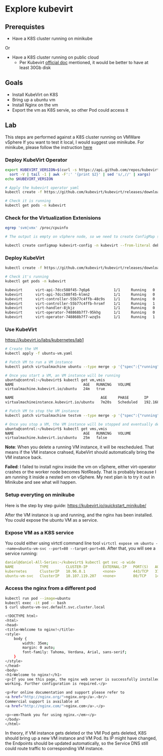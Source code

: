 # Explore kubevirt

## Prerequistes

- Have a K8S cluster running on minikube

Or

- Have a K8S cluster running on public cloud
  - Per Kubevirt [official doc](https://kubevirt.io/pages/cloud) mentioned, it would be better to have at least 30Gb disk

## Goals

- Install KubeVirt on K8S
- Bring up a ubuntu vm
- Install Nginx on the vm
- Export the vm as K8S servie, so other Pod could access it

## Lab

This steps are performed against a K8S cluster running on VMWare vSphere
If you want to test it local, I would suggest use minikube. For minikube, please follow the instruction [here](https://kubevirt.io/quickstart_minikube/)

### Deploy KubeVirt Operator

``` bash
export KUBEVIRT_VERSION=$(curl -s https://api.github.com/repos/kubevirt/kubevirt/releases | grep tag_name | grep -v -- - | \
  sort -V | tail -1 | awk -F':' '{print $2}' | sed 's/,//' | xargs)
echo $KUBEVIRT_VERSION

# Apply the kubevirt operator yaml
kubectl create -f https://github.com/kubevirt/kubevirt/releases/download/${KUBEVIRT_VERSION}/kubevirt-operator.yaml

# Check it is running
kubectl get pods -n kubevirt
```

### Check for the Virtualization Extenisions

``` bash
egrep 'svm|vmx' /proc/cpuinfo

# The output is empty on vSphere node, so we need to create ConfigMap so that KubeVirt uses emulation mode

kubectl create configmap kubevirt-config -n kubevirt --from-literal debug.useEmulation=true
```

### Deploy KubeVirt

``` bash
kubectl create -f https://github.com/kubevirt/kubevirt/releases/download/${KUBEVIRT_VERSION}/kubevirt-cr.yaml

# Check it's running
kubectl get pods -n kubevirt

kubevirt      virt-api-7dcc588f45-7q6p6           1/1     Running   0          4m33s
kubevirt      virt-api-7dcc588f45-klmn2           1/1     Running   0          4m33s
kubevirt      virt-controller-55b77c4ffb-48c9s    1/1     Running   0          4m7s
kubevirt      virt-controller-55b77c4ffb-hrsmf    1/1     Running   1          4m7s
kubevirt      virt-handler-8jkjz                  1/1     Running   0          4m7s
kubevirt      virt-operator-748868b7f7-95khg      1/1     Running   0          9m33s
kubevirt      virt-operator-748868b7f7-wzq5s      1/1     Running   1          9m33s
```

### Use KubeVirt

<https://kubevirt.io/labs/kubernetes/lab1>

``` bash
# Create the VM
kubectl apply -f ubuntu-vm.yaml

# Patch VM to run a VM instance
kubectl patch virtualmachine ubuntu --type merge -p '{"spec":{"running":true}}'

# Once you start a VM, an VM instance will be running
ubuntu@control:~/kubevirt$ kubectl get vm,vmis
NAME                                AGE   RUNNING   VOLUME
virtualmachine.kubevirt.io/ubuntu   24m   true

NAME                                        AGE     PHASE       IP             NODENAME
virtualmachineinstance.kubevirt.io/ubuntu   7m20s   Scheduled   192.168.1.12   worker-0

# Patch VM to stop the VM instance
kubectl patch virtualmachine testvm --type merge -p '{"spec":{"running":false}}'

# Once you stop a VM, the VM instance will be stopped and eventually deleted
ubuntu@control:~/kubevirt$ kubectl get vms,vmis
NAME                                AGE   RUNNING   VOLUME
virtualmachine.kubevirt.io/ubuntu   25m   false
```

**Note**: When you delete a running VM instance, it will be rescheduled. That means if the VM instance crahsed, KubeVirt
should automatically bring the VM instance back.

**Failed**: I failed to install nginx inside the vm on vSphere, either virt-operator crashes or the worker node becomes
NotReady. That is probably because I am running it inside a nested vm on vSphere. My next plan is to try it out in Minikube
and see what will happen.

### Setup everyting on minikube

Here is the step by step guide: <https://kubevirt.io/quickstart_minikube/>

After the VM instance is up and running, and the nginx has been installed. You could expose the ubuntu VM as a service.

### Expose VM as a K8S service

You could either using virtctl command line tool `virtctl expose vm ubuntu --name=ubuntu-vm-svc --port=80 --target-port=80`. After that, you will see a service running:

``` yaml
daniel@daniel-All-Series:~/kubevirt$ kubectl get svc -o wide
NAME            TYPE        CLUSTER-IP       EXTERNAL-IP   PORT(S)   AGE   SELECTOR
kubernetes      ClusterIP   10.96.0.1        <none>        443/TCP   37m   <none>
ubuntu-vm-svc   ClusterIP   10.107.119.207   <none>        80/TCP    14m   kubevirt.io/domain=ubuntu,kubevirt.io/size=small
```

### Access the nginx from a different pod

``` bash
kubectl run pod --image=ubuntu
kubectl exec -it pod -- bash
$ curl ubuntu-vm-svc.default.svc.cluster.local

<!DOCTYPE html>
<html>
<head>
<title>Welcome to nginx!</title>
<style>
    body {
        width: 35em;
        margin: 0 auto;
        font-family: Tahoma, Verdana, Arial, sans-serif;
    }
</style>
</head>
<body>
<h1>Welcome to nginx!</h1>
<p>If you see this page, the nginx web server is successfully installed and
working. Further configuration is required.</p>

<p>For online documentation and support please refer to
<a href="http://nginx.org/">nginx.org</a>.<br/>
Commercial support is available at
<a href="http://nginx.com/">nginx.com</a>.</p>

<p><em>Thank you for using nginx.</em></p>
</body>
</html>
```

In theory, if VM instance gets deleted or the VM Pod gets deleted, K8S should bring up a new VM instance and VM Pod.
Its IP might have changed, the Endpoints should be updated automatically, so the Service DNS still could route traffic
to corresponding VM instance.

